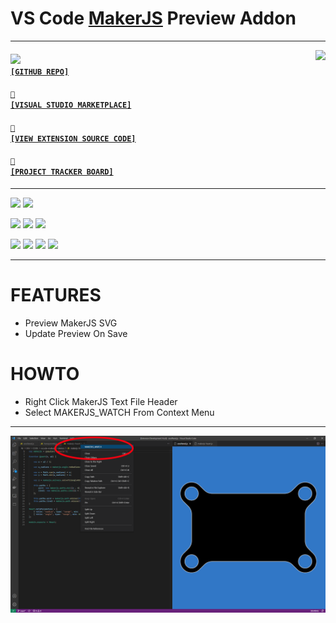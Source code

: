 # VS Code <a href='https://maker.js.org'>MakerJS</a> Preview Addon

---

<a href='https://github.com/cogsmith/vscode-makerjs'><img src='https://github-readme-stats.vercel.app/api/pin/?username=cogsmith&repo=vscode-makerjs' align='right'></a>

#### <code><a href='https://github.com/cogsmith/vscode-makerjs'><img src='https://github.githubassets.com/images/icons/emoji/octocat.png' width='22'> [GITHUB REPO]</a></code>

#### <code><a href='https://marketplace.visualstudio.com/items?itemName=COGSMITH.vscode-makerjs'>🏬 [VISUAL STUDIO MARKETPLACE]</a></code>

#### <code><a href='https://github.com/cogsmith/vscode-makerjs/blob/main/extension.js'>🧾 [VIEW EXTENSION SOURCE CODE]</a></code>

#### <code><a href='https://github.com/cogsmith/vscode-makerjs/projects/1'>📅 [PROJECT TRACKER BOARD]</a></code>

---

[![](https://shields.io/github/package-json/v/cogsmith/vscode-makerjs?label=codebase)](http://github.com/cogsmith/vscode-makerjs)
[![](https://shields.io/github/last-commit/cogsmith/vscode-makerjs)](https://github.com/cogsmith/vscode-makerjs/commits/main)

[![](https://shields.io/github/v/release/cogsmith/vscode-makerjs?label=latest+release)](https://github.com/cogsmith/vscode-makerjs/releases)
[![](https://shields.io/github/release-date/cogsmith/vscode-makerjs?color=blue)](https://github.com/cogsmith/vscode-makerjs/releases)
[![](https://shields.io/github/commits-since/cogsmith/vscode-makerjs/latest)](https://github.com/cogsmith/vscode-makerjs/commits/main)
<!-- [![](https://shields.io/github/commit-activity/m/cogsmith/vscode-makerjs)](https://github.com/cogsmith/vscode-makerjs/commits/main) -->

[![](https://shields.io/github/license/cogsmith/vscode-makerjs?color=lightgray)](https://github.com/cogsmith/vscode-makerjs/blob/main/LICENSE)
[![](https://shields.io/github/languages/code-size/cogsmith/vscode-makerjs)](http://github.com/cogsmith/vscode-makerjs)
[![](https://shields.io/github/repo-size/cogsmith/vscode-makerjs)](http://github.com/cogsmith/vscode-makerjs)
[![](https://shields.io/github/issues-raw/cogsmith/vscode-makerjs)](https://github.com/cogsmith/vscode-makerjs/issues)

---

# FEATURES

* Preview MakerJS SVG 
* Update Preview On Save

# HOWTO

* Right Click MakerJS Text File Header
* Select MAKERJS_WATCH From Context Menu

---

![SCREENSHOT](SCREENSHOT.PNG)
